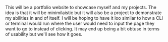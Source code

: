 This will be a portfolio website to showcase myself and my projects.
The idea is that it will be minimilaistic but it will also be a project to demonstrate my abilities in and of itself.
I will be hoping to have it loo similar to how a CLI or terminal would run where the user would need to input the page they want to go to instead of clicking.
It may end up being a bit obtuse in terms of usability but we'll see how it goes.
